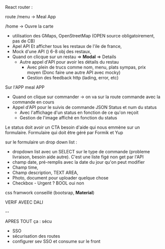 React router :

route /menu -> Meal App

/home -> Ouvre la carte

- utilisation des GMaps, OpenStreetMap (OPEN source obligatoirement, pas de CB)
- Apel API Et afficher tous les restaux de l'ile de france,
- Mock d'une API () 6-8 obj des restaux,
- Quand on clicque sur un restau => **Modal** => Details
  - Autre appel d'API pour avoir les détails du restau
    - Avec plein de trucs comme nom, menu, plats sympas, prix moyen (Donc faire une autre API avec mocky)
    - Gestion des feedback http (lading, error, etc)

Sur l'APP meal APP

- Quand on clique sur commander -> on va sur la route commande avec la commande en cours
- Appel d'API pour le suivis de commande JSON Status et num du status
  - Avec l'affichage d'un status en fonction de ce qu'on reçoit
  - Gestion de l'image affiché en fonction du status

Le status doit avoir un CTA besoin d'aide qui nous emmène sur un formulaire.
Formulaire qui doit être géré par Formik et Yup

sur le formulaire un drop down list :

- dropdown list avec un SELECT sur le type de commande (probleme livraison, besoin aide autre). C'est une liste figé non get par l'API
- champ date, pré-remplis avec la date du jour qu'on peut modifier
- Champ time,
- Champ description, TEXT AREA,
- Photo, document pour uploader quelque chose
- Checkbox - Urgent ? BOOL oui non

css framwork conseillé (bootsrap, **Material**)

VERIF AVEEC DALI

--

APRES TOUT ça : sécu

- SSO
- sécurisation des routes
- configurer sev SSO et consume sur le front
